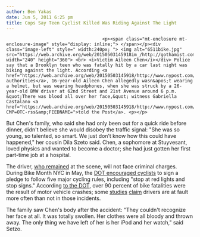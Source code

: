 ```yaml
---
author: Ben Yakas
date: Jun 5, 2011 6:25 pm
title: Cops Say Teen Cyclist Killed Was Riding Against The Light
---
```


	
										<p><span class="mt-enclosure mt-enclosure-image" style="display: inline;"> </span></p><div class="image-left" style=" width:240px; "> <img alt="6511bike.jpg" src="https://web.archive.org/web/20150503145918im_/http://gothamist.com/attachments/byakas/6511bike.jpg" width="240" height="360"> <br> <i>Victim Aileen Chen</i></div> Police say that a Brooklyn teen who was fatally hit by a car last night was biking against the light. According <a href="https://web.archive.org/web/20150503145918/http://www.nypost.com/p/news/local/brooklyn/tragic_teen_struck_and_killed_was_Rpvovlg08w2XvZsMA3YcNI">to authorities</a>, 16-year-old Aileen Chen allegedly wasn&apos;t wearing a helmet, but was wearing headphones, when she was struck by a 26-year-old BMW driver at 62nd Street and 21st Avenue around 6 p.m. &quot;There was blood all over her face,&quot; witness Gabriella Castalano <a href="https://web.archive.org/web/20150503145918/http://www.nypost.com/p/news/local/brooklyn/teen_cyclist_killed_by_car_91Up9PL8rvr2VxlznIFV3L?CMP=OTC-rss&amp;FEEDNAME=">told the Post</a>. <p></p>

<p>But Chen&apos;s family, who said she had only been out for a quick ride before dinner, didn&apos;t believe she would disobey the traffic signal: &quot;She was so young, so talented, so smart. We just don&#x2019;t know how this could have happened,&quot; her cousin Dila Szeto said. Chen, a sophomore at Stuyvesant, loved physics and wanted to become a doctor; she had just gotten her first part-time job at a hospital. </p>

<p>The driver, <a href="https://web.archive.org/web/20150503145918/http://brooklyn.ny1.com/content/top_stories/140383/teen-cyclist-killed-in-brooklyn">who remained</a> at the scene, will not face criminal charges. During Bike Month NYC in May, the <a href="https://web.archive.org/web/20150503145918/http://gothamist.com/2011/05/09/cyclists_will_you_pledge_to_stop_at.php">DOT encouraged cyclists</a> to sign a pledge to follow five major cycling rules, including &quot;stop at red lights and stop signs.&quot; According <a href="https://web.archive.org/web/20150503145918/http://www.nyc.gov/html/dot/downloads/pdf/bicyclefatalities.pdf">to the DOT</a>, over 90 percent of bike fatalities were the result of motor vehicle crashes; some <a href="https://web.archive.org/web/20150503145918/http://www.cars-suck.org/news/kbarelease.html">studies</a> <a href="https://web.archive.org/web/20150503145918/http://www.sharetheroad.ca/what-are-the-dangers-in-terms-of-cycling-safety--p128277">claim</a> drivers are at fault more often than not in those incidents.</p>

<p>The family saw Chen&apos;s body after the accident: &quot;They couldn&apos;t recognize her face at all. It was totally swollen. Her clothes were all bloody and thrown away. The only thing we have left of her is her iPod and her watch,&quot; said Setzo.</p>					
										
									
				